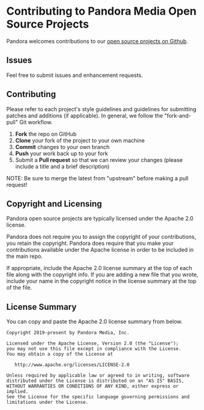 Contributing to Pandora Media Open Source Projects
=========================================

Pandora welcomes contributions to our [open source projects on Github](https://github.com/pandoramedia/).

Issues
------

Feel free to submit issues and enhancement requests.

Contributing
------------

Please refer to each project's style guidelines and guidelines for submitting patches and additions (if applicable). In general, we follow the "fork-and-pull" Git workflow.

 1. **Fork** the repo on GitHub
 2. **Clone** your fork of the project to your own machine
 3. **Commit** changes to your own branch
 4. **Push** your work back up to your fork
 5. Submit a **Pull request** so that we can review your changes (please include a title and a brief description)

NOTE: Be sure to merge the latest from "upstream" before making a pull request!

Copyright and Licensing
-----------------------

Pandora open source projects are typically licensed under the Apache 2.0 license.

Pandora does not require you to assign the copyright of your contributions, you retain the copyright. Pandora does require that you make your contributions available under the Apache license in order to be included in the main repo.

If appropriate, include the Apache 2.0 license summary at the top of each file along with the copyright info. If you are adding a new file that you wrote, include your name in the copyright notice in the license summary at the top of the file.

## License Summary

You can copy and paste the Apache 2.0 license summary from below.

```
Copyright 2019-present by Pandora Media, Inc.

Licensed under the Apache License, Version 2.0 (the "License");
you may not use this file except in compliance with the License.
You may obtain a copy of the License at

   http://www.apache.org/licenses/LICENSE-2.0

Unless required by applicable law or agreed to in writing, software
distributed under the License is distributed on an "AS IS" BASIS,
WITHOUT WARRANTIES OR CONDITIONS OF ANY KIND, either express or implied.
See the License for the specific language governing permissions and
limitations under the License.
```